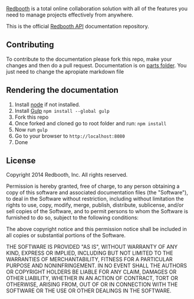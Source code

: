 [Redbooth](https://redbooth.com/) is a total online collaboration solution with all of the features you need to manage projects effectively from anywhere.

This is the official [Redbooth API](https://redbooth.com/api/api-docs/) documentation repository.

## Contributing

To contribute to the documentation please fork this repo, make your changes and then do a pull request.
Documentation is on [parts folder](https://github.com/teambox/api-v3-docs/tree/master/parts). You just need to change the apropiate markdown file

## Rendering the documentation
1. Install [node](http://nodejs.org/) if not installed.
2. Install [Gulp](http://gulpjs.com/) `npm install --global gulp`
3. Fork this repo
4. Once forked and cloned go to root folder and run: `npm install`
5. Now run `gulp`
6. Go to your browser to `http://localhost:8080`
7. Done

## License

Copyright 2014 Redbooth, Inc. All rights reserved.

Permission is hereby granted, free of charge, to any person obtaining a copy
of this software and associated documentation files (the "Software"), to
deal in the Software without restriction, including without limitation the
rights to use, copy, modify, merge, publish, distribute, sublicense, and/or
sell copies of the Software, and to permit persons to whom the Software is
furnished to do so, subject to the following conditions:

The above copyright notice and this permission notice shall be included in
all copies or substantial portions of the Software.

THE SOFTWARE IS PROVIDED "AS IS", WITHOUT WARRANTY OF ANY KIND, EXPRESS OR
IMPLIED, INCLUDING BUT NOT LIMITED TO THE WARRANTIES OF MERCHANTABILITY,
FITNESS FOR A PARTICULAR PURPOSE AND NONINFRINGEMENT. IN NO EVENT SHALL THE
AUTHORS OR COPYRIGHT HOLDERS BE LIABLE FOR ANY CLAIM, DAMAGES OR OTHER
LIABILITY, WHETHER IN AN ACTION OF CONTRACT, TORT OR OTHERWISE, ARISING
FROM, OUT OF OR IN CONNECTION WITH THE SOFTWARE OR THE USE OR OTHER DEALINGS
IN THE SOFTWARE.
